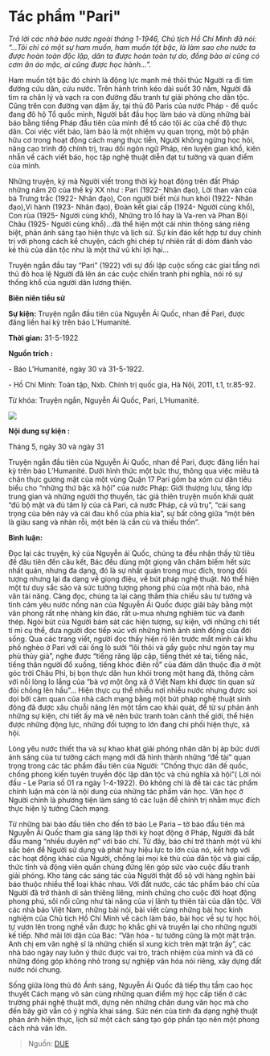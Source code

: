 # Tác phẩm "Pari"

_Trả lời các nhà báo nước ngoài tháng 1-1946, Chủ tịch Hồ Chí Minh đã nói: “...Tôi chỉ có một sự ham muốn, ham muốn tột bậc, là làm sao cho nước ta được hoàn toàn độc lập, dân ta được hoàn toàn tự do, đồng bào ai cũng có cơm ăn áo mặc, ai cũng được học hành...”._

Ham muốn tột bậc đó chính là động lực mạnh mẽ thôi thúc Người ra đi tìm đường cứu dân, cứu nước. Trên hành trình kéo dài suốt 30 năm, Người đã tìm ra chân lý và vạch ra con đường đấu tranh tự giải phóng cho dân tộc. Cũng trên con đường vạn dặm ấy, tại thủ đô Paris của nước Pháp - đế quốc đang đô hộ Tổ quốc mình, Người bắt đầu học làm báo và dùng những bài báo bằng tiếng Pháp đầu tiên của mình để tố cáo tội ác của chế độ thực dân. Coi việc viết báo, làm báo là một nhiệm vụ quan trọng, một bộ phận hữu cơ trong hoạt động cách mạng thực tiễn, Người không ngừng học hỏi, nâng cao trình độ chính trị, trau dồi ngôn ngữ Pháp, rèn luyện gian khổ, kiên nhẫn về cách viết báo, học tập nghệ thuật diễn đạt tư tưởng và quan điểm của mình.

Những truyện, ký mà Người viết trong thời kỳ hoạt động trên đất  Pháp những năm 20 của thế kỷ XX như : Pari (1922- Nhân đạo), Lời than vãn của bà Trưng trắc (1922- Nhân đạo), Con người biết mùi hun khói (1922- Nhân đạo),Vi hành (1923- Nhân đạo), Đoàn kết giai cấp (1924- Người cùng khổ), Con rùa (1925- Người cùng khổ), Những trò lố hay là Va-ren và Phan Bội Châu (1925- Người cùng khổ)…đã thể hiện một cái nhìn thông sáng riêng biệt, phản ánh sáng tạo hiện thực và lịch sử. Sự kín đáo kết hợp tư duy chính trị với phong cách kể chuyện, cách ghi chép tự nhiên rất dí dỏm đánh vào kẻ thù của dân tộc như là một thứ vũ khí lợi hại…

Truyện ngắn đầu tay “Pari” (1922) với sự đối lập cuộc sống các giai tầng nơi thủ đô hoa lệ Người đã lên án các cuộc chiến tranh phi nghĩa, nói rõ sự thống khổ của người dân lương thiện.

**Biên niên tiểu sử**

**Sự kiện:** Truyện ngắn đầu tiên của Nguyễn Ái Quốc, nhan đề Pari, được đăng liền hai kỳ trên báo L’Humanité.

**Thời gian:** 31-5-1922

**Nguồn trích :**

\- Báo L’Humanité, ngày 30 và 31-5-1922.

\- Hồ Chí Minh: Toàn tập, Nxb. Chính trị quốc gia, Hà Nội, 2011, t.1, tr.85-92.

Từ khóa: Truyện ngắn, Nguyễn Ái Quốc, Pari, L’Humanité.

![](https://due.udn.vn/Portals/0/Editor/DaoTaoQuocTe\_CIE/355959582\_1339928363574763\_2344392951988613964\_n.png)

**Nội dung sự kiện :**

Tháng 5, ngày 30 và ngày 31

Truyện ngắn đầu tiên của Nguyễn Ái Quốc, nhan đề Pari, được đăng liền hai kỳ trên báo L’Humanité. Dưới hình thức một bức thư, thông qua việc miêu tả chân thực gương mặt của một vùng Quận 17 Pari gồm ba xóm cư dân tiêu biểu cho “những thứ bậc xã hội” của nước Pháp: Giới thượng lưu, tầng lớp trung gian và những người thợ thuyền, tác giả thiên truyện muốn khái quát “đủ bộ mặt và đủ tâm lý của cả Pari, cả nước Pháp, cả vũ trụ”, “cái sang trọng của bên này và cái đau khổ của phía kia”, sự bất công giữa “một bên là giàu sang và nhàn rỗi, một bên là cần cù và thiếu thốn”.

**Bình luận:**

Đọc lại các truyện, ký của Nguyễn ái Quốc, chúng ta đều nhận thấy từ tiêu đề đâu tiên đến câu kết, Bác đều dùng một giọng văn châm biếm hết sức nhất quán, nhưng đa dạng, đó là sự nhất quán trong mục đich, trong đối tượng nhưng lại đa dạng về giọng điệu, về bút pháp nghệ thuật. Nó thể hiện một tư duy sắc sảo và sức tưởng tượng phong phú của một nhà báo, nhà văn tài năng. Càng đọc, chúng ta lại càng thấm thía chiều sâu tư tưởng và tình cảm yêu nước nồng nàn của Nguyễn Ái Quốc được giãi bày bằng một văn phong rất nhẹ nhàng kín đáo, rất u-mua nhưng nghiêm túc và đanh thép. Ngòi bút của Người bám sát các hiện tượng, sự kiện, với những chi tiết tỉ mỉ cụ thể, đưa người đọc tiếp xúc với những hình ảnh sinh động của đời sống. Qua các trang viết, người đọc thấy hiện rõ lên trước mắt mình cái khu phố nghèo ở Pari với cái ống lò sưởi “lôi thôi và gầy guộc như  ngón tay mụ phù thủy già”, nghe được “tiếng răng lập cập, tiếng thét xé tai, tiếng nấc, tiếng thân người đổ xuống, tiếng khóc điên rồ” của đám dân thuộc địa ở một góc trời Châu Phi, bị bọn thực dân hun khói trong một hang đá, thông cảm với nỗi lòng lo lắng của “bà vợ một ông xã ở Việt Nam khi được tin quan sứ đòi chồng lên hầu”… Hiện thực cụ thể nhiều nơi nhiều nước nhưng được soi dọi bởi cảm quan của nhà cách mạng bằng một bút pháp nghệ thuật sinh động đã được xâu chuỗi nâng lên một tầm cao khái quát, để từ sự phản ánh những sự kiện, chi tiết ấy mà vẽ nên bức tranh toàn cảnh thế giới, thể hiện được những động lực, những đối tượng to lớn đang chi phối hiện thực, xã hội.

Lòng yêu nước thiết tha và sự khao khát giải phóng nhân dân bị áp bức  dưới ánh sáng của tư tưởng cách mạng mới đã hình thành những “đề tài” quan trọng trong các tác phẩm đầu tiên của Người: “Chống thực dân đế quốc, chống phong kiến tuyên truyền độc lập dân tộc và chủ nghĩa xã hội”( Lời nói đầu - Le Paria số 01 ra ngày 1-4-1922). Đó không chỉ là đề tài các tác phẩm chính luận mà còn là nội dung của những tác phẩm văn học. Văn học ở Người chính là phương tiện làm sáng tỏ các luận đề chính trị nhằm mục đích thực hiện lý tưởng Cách mạng.

Từ những bài báo đầu tiên cho đến tờ báo Le Paria – tờ báo đầu tiên mà Nguyễn Ái Quốc tham gia sáng lập thời kỳ hoạt động ở Pháp, Người đã bắt đầu mang “nhiều duyên nợ” với báo chí. Từ đây, báo chí trở thành một vũ khí sắc bén để Người sử dụng và phát huy hiệu lực to lớn của nó, kết hợp với các hoạt động khác của Người, chống lại mọi kẻ thù của dân tộc và giai cấp, thức tỉnh và động viên quần chúng đứng lên góp sức vào cuộc đấu tranh giải phóng. Kho tàng các sáng tác của Người thật đồ sộ với hàng nghìn bài báo thuộc nhiều thể loại khác nhau. Với đất nước, các tác phẩm báo chí của Người đã trở thành di sản thiêng liêng, minh chứng cho cuộc đời hoạt động phong phú, sôi nổi cũng như tài năng của vị lãnh tụ thiên tài của dân tộc. Với các nhà báo Việt Nam, những bài nói, bài viết cùng những bài học kinh nghiệm của Chủ tịch Hồ Chí Minh về cách làm báo, bài học về sự tự học hỏi, tự vươn lên trong nghề vẫn được họ khắc ghi và truyền lại cho những người kế tiếp. Nhớ mãi lời dặn của Bác: “Văn hóa - tư tưởng cũng là một mặt trận. Anh chị em văn nghệ sĩ là những chiến sĩ xung kích trên mặt trận ấy”, các nhà báo ngày nay luôn ý thức được vai trò, trách nhiệm của mình và đã có những đóng góp không nhỏ trong sự nghiệp văn hóa nói riêng, xây dựng đất nước nói chung.

Sống giữa lòng thủ đô Ánh sáng, Nguyễn Ái Quốc đã tiếp thu tầm cao học thuyết Cách mạng vô sản cùng  những quan điểm mỹ học cấp tiến ở các trường phái nghệ thuật mới, dựng nên những chân dung văn học mà cho đến bây giờ vẫn có ý nghĩa khai sáng. Sức nén của tính đa dạng nghệ thuật phản ánh hiện thực, lịch sử một cách sáng tạo góp phần tạo nên một phong cách nhà văn lớn.

> Nguồn: [DUE](tac-pham-doi-nguyet.md)
